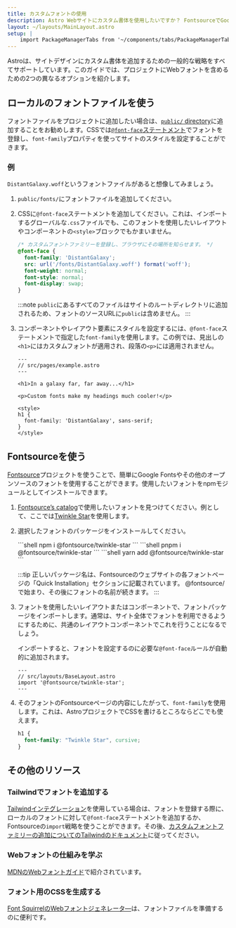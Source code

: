 ```yaml
---
title: カスタムフォントの使用
description: Astro Webサイトにカスタム書体を使用したいですか？ FontsourceでGoogle Fontsを使用するか、お好みのフォントを追加してください。
layout: ~/layouts/MainLayout.astro
setup: |
    import PackageManagerTabs from '~/components/tabs/PackageManagerTabs.astro';
---
```


Astroは、サイトデザインにカスタム書体を追加するための一般的な戦略をすべてサポートしています。このガイドでは、プロジェクトにWebフォントを含めるための2つの異なるオプションを紹介します。

## ローカルのフォントファイルを使う

フォントファイルをプロジェクトに追加したい場合は、[`public/` directory](/ja/core-concepts/project-structure/#public)に追加することをお勧めします。CSSでは[`@font-face`ステートメント](https://developer.mozilla.org/ja/docs/Web/CSS/@font-face)でフォントを登録し、`font-family`プロパティを使ってサイトのスタイルを設定することができます。

### 例

`DistantGalaxy.woff`というフォントファイルがあると想像してみましょう。

1. `public/fonts/`にフォントファイルを追加してください。

2. CSSに`@font-face`ステートメントを追加してください。これは、インポートするグローバルな`.css`ファイルでも、このフォントを使用したいレイアウトやコンポーネントの`<style>`ブロックでもかまいません。

    ```css
    /* カスタムフォントファミリーを登録し、ブラウザにその場所を知らせます。 */
    @font-face {
      font-family: 'DistantGalaxy';
      src: url('/fonts/DistantGalaxy.woff') format('woff');
      font-weight: normal;
      font-style: normal;
      font-display: swap;
    }
    ```

    :::note
    `public`にあるすべてのファイルはサイトのルートディレクトリに追加されるため、フォントのソースURLに`public`は含めません。
    :::

3. コンポーネントやレイアウト要素にスタイルを設定するには、`@font-face`ステートメントで指定した`font-family`を使用します。この例では、見出しの`<h1>`にはカスタムフォントが適用され、段落の`<p>`には適用されません。

    ```astro {10-12}
    ---
    // src/pages/example.astro
    ---

    <h1>In a galaxy far, far away...</h1>

    <p>Custom fonts make my headings much cooler!</p>

    <style>
    h1 {
      font-family: 'DistantGalaxy', sans-serif;
    }
    </style>
    ```

## Fontsourceを使う

[Fontsource](https://fontsource.org/)プロジェクトを使うことで、簡単にGoogle Fontsやその他のオープンソースのフォントを使用することができます。使用したいフォントをnpmモジュールとしてインストールできます。

1. [Fontsource’s catalog](https://fontsource.org/fonts)で使用したいフォントを見つけてください。例として、ここでは[Twinkle Star](https://fontsource.org/fonts/twinkle-star)を使用します。

2. 選択したフォントのパッケージをインストールしてください。

    <PackageManagerTabs>
      <Fragment slot="npm">
      ```shell
      npm i @fontsource/twinkle-star
      ```
      </Fragment>
      <Fragment slot="pnpm">
      ```shell
      pnpm i @fontsource/twinkle-star
      ```
      </Fragment>
      <Fragment slot="yarn">
      ```shell
      yarn add @fontsource/twinkle-star
      ```
      </Fragment>
    </PackageManagerTabs>

    :::tip
    正しいパッケージ名は、Fontsourceのウェブサイトの各フォントページの「Quick Installation」セクションに記載されています。 @fontsource/で始まり、その後にフォントの名前が続きます。
    :::

3. フォントを使用したいレイアウトまたはコンポーネントで、フォントパッケージをインポートします。通常は、サイト全体でフォントを利用できるようにするために、共通のレイアウトコンポーネントでこれを行うことになるでしょう。

    インポートすると、フォントを設定するのに必要な`@font-face`ルールが自動的に追加されます。

    ```astro
    ---
    // src/layouts/BaseLayout.astro
    import '@fontsource/twinkle-star';
    ---
    ```

4. そのフォントのFontsourceページの内容にしたがって、`font-family`を使用します。これは、AstroプロジェクトでCSSを書けるところならどこでも使えます。

    ```css
    h1 {
      font-family: "Twinkle Star", cursive;
    }
    ```

## その他のリソース

### Tailwindでフォントを追加する

[Tailwindインテグレーション](/ja/guides/integrations-guide/tailwind/)を使用している場合は、フォントを登録する際に、ローカルのフォントに対して`@font-face`ステートメントを追加するか、Fontsourceの`import`戦略を使うことができます。その後、[カスタムフォントファミリーの追加についてのTailwindのドキュメント](https://tailwindcss.com/docs/font-family#using-custom-values)に従ってください。

### Webフォントの仕組みを学ぶ

[MDNのWebフォントガイド](https://developer.mozilla.org/ja/docs/Learn/CSS/Styling_text/Web_fonts)で紹介されています。

### フォント用のCSSを生成する

[Font SquirrelのWebフォントジェネレータ―](https://www.fontsquirrel.com/tools/webfont-generator)は、フォントファイルを準備するのに便利です。
